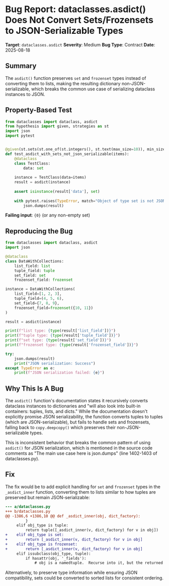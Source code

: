 # Bug Report: dataclasses.asdict() Does Not Convert Sets/Frozensets to JSON-Serializable Types

**Target**: `dataclasses.asdict`
**Severity**: Medium
**Bug Type**: Contract
**Date**: 2025-08-18

## Summary

The `asdict()` function preserves `set` and `frozenset` types instead of converting them to lists, making the resulting dictionary non-JSON-serializable, which breaks the common use case of serializing dataclass instances to JSON.

## Property-Based Test

```python
from dataclasses import dataclass, asdict
from hypothesis import given, strategies as st
import json
import pytest


@given(st.sets(st.one_of(st.integers(), st.text(max_size=10)), min_size=1, max_size=10))
def test_asdict_with_sets_not_json_serializable(items):
    @dataclass
    class TestClass:
        data: set
    
    instance = TestClass(data=items)
    result = asdict(instance)
    
    assert isinstance(result['data'], set)
    
    with pytest.raises(TypeError, match="Object of type set is not JSON serializable"):
        json.dumps(result)
```

**Failing input**: `{0}` (or any non-empty set)

## Reproducing the Bug

```python
from dataclasses import dataclass, asdict
import json

@dataclass
class DataWithCollections:
    list_field: list
    tuple_field: tuple
    set_field: set
    frozenset_field: frozenset

instance = DataWithCollections(
    list_field=[1, 2, 3],
    tuple_field=(4, 5, 6),
    set_field={7, 8, 9},
    frozenset_field=frozenset({10, 11})
)

result = asdict(instance)

print(f"list type: {type(result['list_field'])}")
print(f"tuple type: {type(result['tuple_field'])}")
print(f"set type: {type(result['set_field'])}")
print(f"frozenset type: {type(result['frozenset_field'])}")

try:
    json.dumps(result)
    print("JSON serialization: Success")
except TypeError as e:
    print(f"JSON serialization failed: {e}")
```

## Why This Is A Bug

The `asdict()` function's documentation states it recursively converts dataclass instances to dictionaries and "will also look into built-in containers: tuples, lists, and dicts." While the documentation doesn't explicitly promise JSON serializability, the function converts tuples to tuples (which are JSON-serializable), but fails to handle sets and frozensets, falling back to `copy.deepcopy()` which preserves their non-JSON-serializable types.

This is inconsistent behavior that breaks the common pattern of using `asdict()` for JSON serialization, which is mentioned in the source code comments as "The main use case here is json.dumps" (line 1402-1403 of dataclasses.py).

## Fix

The fix would be to add explicit handling for `set` and `frozenset` types in the `_asdict_inner` function, converting them to lists similar to how tuples are preserved but remain JSON-serializable:

```diff
--- a/dataclasses.py
+++ b/dataclasses.py
@@ -1386,6 +1386,10 @@ def _asdict_inner(obj, dict_factory):
         }
     elif obj_type is tuple:
         return tuple([_asdict_inner(v, dict_factory) for v in obj])
+    elif obj_type is set:
+        return [_asdict_inner(v, dict_factory) for v in obj]
+    elif obj_type is frozenset:
+        return [_asdict_inner(v, dict_factory) for v in obj]
     elif issubclass(obj_type, tuple):
         if hasattr(obj, '_fields'):
             # obj is a namedtuple.  Recurse into it, but the returned
```

Alternatively, to preserve type information while ensuring JSON compatibility, sets could be converted to sorted lists for consistent ordering.